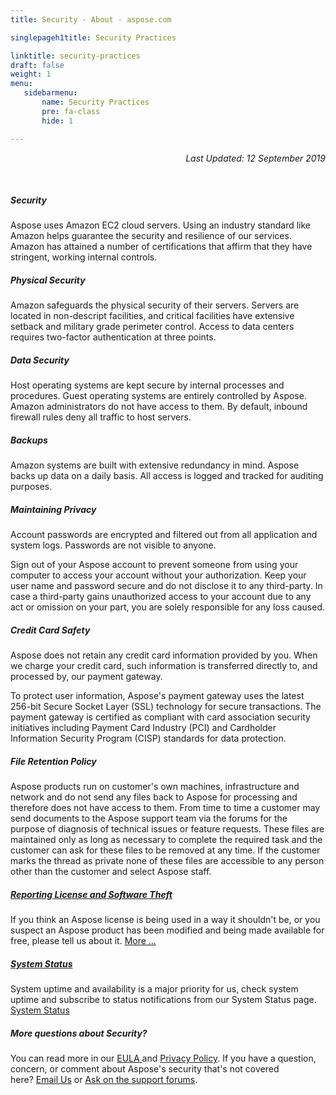 ```yaml
---
title: Security - About - aspose.com

singlepageh1title: Security Practices

linktitle: security-practices
draft: false
weight: 1
menu:
   sidebarmenu: 
       name: Security Practices
       pre: fa-class
       hide: 1

---
```



<div class="box1">
<p style="text-align: right;"><em>Last Updated: 12 September 2019</em></p>
<div class="clearfix"> </div>
<h5>Security </h5>
<div class="box1 row">
<div class="col-md-12">
<p>Aspose uses Amazon EC2 cloud servers. Using an industry standard like Amazon helps guarantee the security and resilience of our services. Amazon has attained a number of certifications that affirm that they have stringent, working internal controls.</p>
</div>
</div>
<div class="box1 row">
<div class="col-md-12">
<h5>Physical Security</h5>
<p>Amazon safeguards the physical security of their servers. Servers are located in non-descript facilities, and critical facilities have extensive setback and military grade perimeter control. Access to data centers requires two-factor authentication at three points.</p>
</div>
</div>
<div class="box1 row">
<div class="col-md-12">
<h5>Data Security</h5>
<p>Host operating systems are kept secure by internal processes and procedures. Guest operating systems are entirely controlled by Aspose. Amazon administrators do not have access to them. By default, inbound firewall rules deny all traffic to host servers.</p>
</div>
</div>
<div class="box1 row">
<div class="col-md-12">
<h5>Backups</h5>
<p>Amazon systems are built with extensive redundancy in mind. Aspose backs up data on a daily basis. All access is logged and tracked for auditing purposes.</p>
</div>
</div>
<div class="box1 row">
<div class="col-md-12">
<h5>Maintaining Privacy</h5>
<p>Account passwords are encrypted and filtered out from all application and system logs. Passwords are not visible to anyone.</p>
<p>Sign out of your Aspose account to prevent someone from using your computer to access your account without your authorization. Keep your user name and password secure and do not disclose it to any third-party. In case a third-party gains unauthorized access to your account due to any act or omission on your part, you are solely responsible for any loss caused.</p>
</div>
</div>
<div class="box1 row">
<div class="col-md-12">
<h5>Credit Card Safety</h5>
<p>Aspose does not retain any credit card information provided by you. When we charge your credit card, such information is transferred directly to, and processed by, our payment gateway.</p>
<p>To protect user information, Aspose's payment gateway uses the latest 256-bit Secure Socket Layer (SSL) technology for secure transactions. The payment gateway is certified as compliant with card association security initiatives including Payment Card Industry (PCI) and Cardholder Information Security Program (CISP) standards for data protection.</p>
</div>
</div>
<div class="box1 row">
<div class="col-md-12">
<h5>File Retention Policy</h5>
<p>Aspose products run on customer's own machines, infrastructure and network and do not send any files back to Aspose for processing and therefore does not have access to them. From time to time a customer may send documents to the Aspose support team via the forums for the purpose of diagnosis of technical issues or feature requests. These files are maintained only as long as necessary to complete the required task and the customer can ask for these files to be removed at any time. If the customer marks the thread as private none of these files are accessible to any person other than the customer and select Aspose staff.</p>
</div>
</div>
<div class="box1 row">
<div class="col-md-12">
<h5><a href="/legal/report-license-abuse">Reporting License and Software Theft</a></h5>
<p>If you think an Aspose license is being used in a way it shouldn't be, or you suspect an Aspose product has been modified and being made available for free, please tell us about it. <a href="/legal/report-license-abuse" rel="alternate">More ...</a></p>
</div>
</div>
<div class="box1 row">
<div class="col-md-12">
<h5><a href="https://status.aspose.com/" target="_blank" rel="noopener noreferrer">System Status</a></h5>
<p>System uptime and availability is a major priority for us, check system uptime and subscribe to status notifications from our System Status page. <a href="https://status.aspose.com/" target="_blank" rel="alternate noopener noreferrer">System Status</a></p>
</div>
</div>
<div class="box1 row">
<div class="col-md-12">
<h5>More questions about Security?</h5>
<p>You can read more in our <a href="/legal/eula" rel="alternate">EULA </a>and <a href="/legal/privacy-policy" rel="alternate">Privacy Policy</a>. If you have a question, concern, or comment about Aspose's security that's not covered here? <span id="cloakb2b93343ab10595955dfa357452ec986"><a href="mailto:security@aspose.com" rel="alternate">Email Us</a></span> or <a href="https://forum.aspose.com/" rel="alternate">Ask on the support forums</a>.</p>
</div>
</div>
</div>
